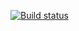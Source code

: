 [![Build status](https://ci.appveyor.com/api/projects/status/fu12pwm9819si1hd?svg=true)](https://ci.appveyor.com/project/Ilgatilov/patterns)